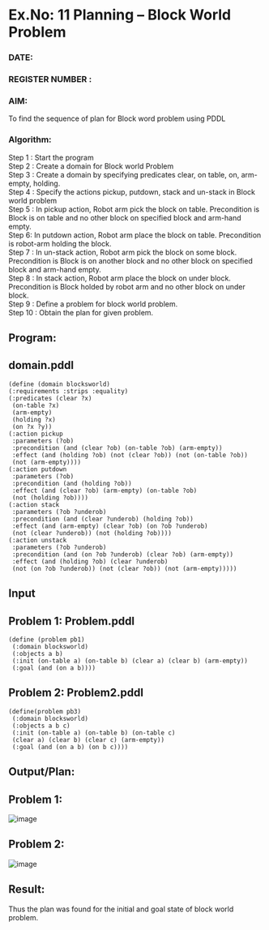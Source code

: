 # Ex.No: 11  Planning –  Block World Problem 
### DATE:                                                                            
### REGISTER NUMBER : 
### AIM: 
To find the sequence of plan for Block word problem using PDDL  
###  Algorithm:
Step 1 :  Start the program <br>
Step 2 : Create a domain for Block world Problem <br>
Step 3 :  Create a domain by specifying predicates clear, on table, on, arm-empty, holding. <br>
Step 4 : Specify the actions pickup, putdown, stack and un-stack in Block world problem <br>
Step 5 :  In pickup action, Robot arm pick the block on table. Precondition is Block is on table and no other block on specified block and arm-hand empty.<br>
Step 6:  In putdown action, Robot arm place the block on table. Precondition is robot-arm holding the block.<br>
Step 7 : In un-stack action, Robot arm pick the block on some block. Precondition is Block is on another block and no other block on specified block and arm-hand empty.<br>
Step 8 : In stack action, Robot arm place the block on under block. Precondition is Block holded by robot arm and no other block on under block.<br>
Step 9 : Define a problem for block world problem.<br> 
Step 10 : Obtain the plan for given problem.<br> 
     
## Program:
## domain.pddl
```
(define (domain blocksworld) 
(:requirements :strips :equality) 
(:predicates (clear ?x) 
 (on-table ?x) 
 (arm-empty) 
 (holding ?x) 
 (on ?x ?y)) 
(:action pickup 
 :parameters (?ob) 
 :precondition (and (clear ?ob) (on-table ?ob) (arm-empty)) 
 :effect (and (holding ?ob) (not (clear ?ob)) (not (on-table ?ob)) 
 (not (arm-empty)))) 
(:action putdown 
 :parameters (?ob) 
 :precondition (and (holding ?ob)) 
 :effect (and (clear ?ob) (arm-empty) (on-table ?ob) 
 (not (holding ?ob)))) 
(:action stack 
 :parameters (?ob ?underob) 
 :precondition (and (clear ?underob) (holding ?ob)) 
 :effect (and (arm-empty) (clear ?ob) (on ?ob ?underob) 
 (not (clear ?underob)) (not (holding ?ob)))) 
(:action unstack 
 :parameters (?ob ?underob) 
 :precondition (and (on ?ob ?underob) (clear ?ob) (arm-empty)) 
 :effect (and (holding ?ob) (clear ?underob) 
 (not (on ?ob ?underob)) (not (clear ?ob)) (not (arm-empty)))))
```
## Input 
## Problem 1: Problem.pddl
```
(define (problem pb1) 
 (:domain blocksworld) 
 (:objects a b) 
 (:init (on-table a) (on-table b) (clear a) (clear b) (arm-empty)) 
 (:goal (and (on a b))))
```
## Problem 2: Problem2.pddl
```
(define(problem pb3) 
 (:domain blocksworld) 
 (:objects a b c) 
 (:init (on-table a) (on-table b) (on-table c) 
 (clear a) (clear b) (clear c) (arm-empty)) 
 (:goal (and (on a b) (on b c))))
```
## Output/Plan:
## Problem 1:
![image](https://github.com/pavi365/AI_Lab_2023-24/assets/115135775/187b8020-0cbd-4486-97b0-588d26959546)
## Problem 2:
![image](https://github.com/pavi365/AI_Lab_2023-24/assets/115135775/fd44adf4-6992-47a2-b612-4ce011fc1996)

## Result:
Thus the plan was found for the initial and goal state of block world problem.

